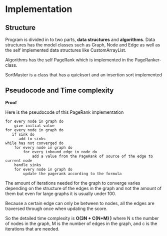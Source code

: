 

# Implementation

## Structure

Program is divided in to two parts, **data structures** and **algorithms**. Data structures has the model classes such as Graph, Node and Edge
as well as the self implemented data structures like CustomArrayList.

Algorithms has the self PageRank which is implemented in the PageRanker-class. 

SortMaster is a class that has a quicksort and an insertion sort implemented


## Pseudocode and Time complexity

**Proof**

Here is the pseudocode of this PageRank implementation
```concept
for every node in graph do
    give initial value
for every node in graph do
   if sink do
      add to sinks
while has not converged do
    for every node in graph do
        for every inbound edge in node do
            add a value from the PageRank of source of the edge to current node
    handle sinks
    for every node in graph do
        update the pagerank according to the formula
```

The amount of iterations needed for the graph to converge varies depending on the structure of the edges in the graph and not the amount of them
but even for large graphs it is usually under 100. 

Because a certain edge can only be between to nodes, all the edges are traversed through once when updating the score.

So the detailed time complexity is **O(3N + C(N+M) )** where N s the number of nodes in the graph, M is the number of edges in the graph,
and c is the iterations that are needed.
